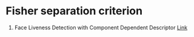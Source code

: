 # Fisher separation criterion

1. Face Liveness Detection with Component Dependent Descriptor [Link](https://drive.google.com/drive/u/0/folders/16AN-oSB6fW4fhcasBYLBCe9YCZY6wnc3)